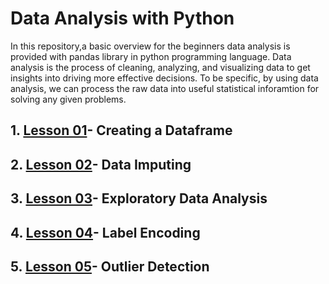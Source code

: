 # Data Analysis with Python
In this repository,a basic overview for the beginners data analysis is provided with pandas library in python programming language. Data analysis is the process of cleaning, analyzing, and visualizing data to get insights into driving more effective decisions. To be specific, by using data analysis, we can process the raw data into useful statistical inforamtion for solving any given problems.
## 1. [Lesson 01](https://github.com/lakpa-tamang9/Data-Analysis-with-Python/blob/main/Creating%20dataframe.ipynb)- Creating a Dataframe
## 2. [Lesson 02](https://github.com/lakpa-tamang9/Data-Analysis-with-Python/blob/main/Data%20Imputing.ipynb)- Data Imputing
## 3. [Lesson 03](https://github.com/lakpa-tamang9/Data-Analysis-with-Python/blob/main/Exploratory%20Data%20Analysis.ipynb)- Exploratory Data Analysis
## 4. [Lesson 04](https://github.com/lakpa-tamang9/Data-Analysis-with-Python/blob/main/Label%20Encoding%20and%20One%20hot%20encoding.ipynb)- Label Encoding
## 5. [Lesson 05](https://github.com/lakpa-tamang9/Data-Analysis-with-Python/blob/main/Outlier%20detection.ipynb)- Outlier Detection
